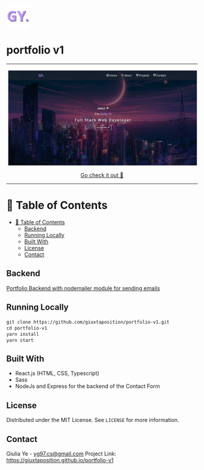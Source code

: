 <p align="left">
   <img src="./.github/images/logo.png" />
</p>

# portfolio v1

---

<p align="center">
   <img src="./.github/images/homepage.png" width="500"/>
</p>

<p align="center">
   <a href="https://giuxtaposition.github.io/portfolio-v1">Go check it out 🎉</a>
</p>

---

# :pushpin: Table of Contents

- [:pushpin: Table of Contents](#pushpin-table-of-contents)
  - [Backend](#backend)
  - [Running Locally](#running-locally)
  - [Built With](#built-with)
  - [License](#license)
  - [Contact](#contact)

## Backend

[Portfolio Backend with nodemailer module for sending emails](https://github.com/giuxtaposition/portfolio-server-v1)

## Running Locally

``` bin/bash
git clone https://github.com/giuxtaposition/portfolio-v1.git
cd portfolio-v1
yarn install
yarn start
```

## Built With

- React.js (HTML, CSS, Typescript)
- Sass
- NodeJs and Express for the backend of the Contact Form

## License

Distributed under the MIT License. See `LICENSE` for more information.

## Contact

Giulia Ye - yg97.cs@gmail.com
Project Link: https://giuxtaposition.github.io/portfolio-v1
